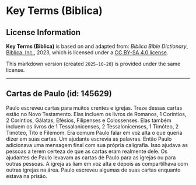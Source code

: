 # Key Terms (Biblica)

## License Information

**Key Terms (Biblica)** is based on and adapted from: _Biblica Bible Dictionary_, [Biblica, Inc.](https://www.biblica.com/), 2023, which is licensed under a [CC BY-SA 4.0 license](https://creativecommons.org/licenses/by-sa/4.0/legalcode.en).

This markdown version (created `2025-10-20`) is provided under the same license.



--------------------------------

## Cartas de Paulo (id: 145629)

Paulo escreveu cartas para muitos crentes e igrejas. Treze dessas cartas estão no Novo Testamento. Elas incluem os livros de Romanos, 1 Coríntios, 2 Coríntios, Gálatas, Efésios, Filipenses e Colossenses. Elas também incluem os livros de 1 Tessalonicenses, 2 Tessalonicenses, 1 Timóteo, 2 Timóteo, Tito e Filemom. Era comum Paulo falar em voz alta o que queria dizer em suas cartas. Um ajudante escrevia as palavras. Então Paulo adicionava uma mensagem final com sua própria caligrafia. Isso ajudava as pessoas a terem certeza de que as cartas eram realmente dele. Os ajudantes de Paulo levavam as cartas de Paulo para as igrejas ou para outras pessoas. A igreja as liam em voz alta e depois as compartilhava com outras igrejas na área. Paulo escreveu algumas de suas cartas enquanto estava na prisão.


